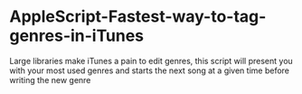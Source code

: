 # AppleScript-Fastest-way-to-tag-genres-in-iTunes
Large libraries make iTunes a pain to edit genres, this script will present you with your most used genres and starts the next song at a given time before writing the new genre
